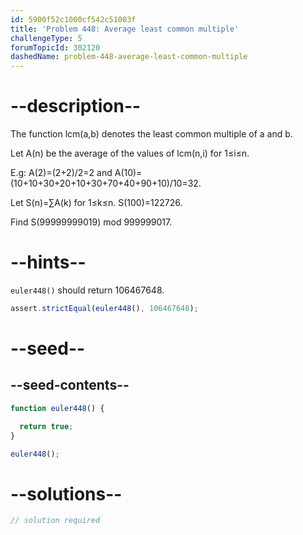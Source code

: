 ```yaml
---
id: 5900f52c1000cf542c51003f
title: 'Problem 448: Average least common multiple'
challengeType: 5
forumTopicId: 302120
dashedName: problem-448-average-least-common-multiple
---
```


# --description--

The function lcm(a,b) denotes the least common multiple of a and b.

Let A(n) be the average of the values of lcm(n,i) for 1≤i≤n.

E.g: A(2)=(2+2)/2=2 and A(10)=(10+10+30+20+10+30+70+40+90+10)/10=32.

Let S(n)=∑A(k) for 1≤k≤n. S(100)=122726.

Find S(99999999019) mod 999999017.

# --hints--

`euler448()` should return 106467648.

```js
assert.strictEqual(euler448(), 106467648);
```

# --seed--

## --seed-contents--

```js
function euler448() {

  return true;
}

euler448();
```

# --solutions--

```js
// solution required
```
